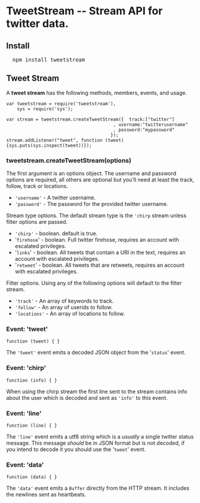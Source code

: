 # TweetStream -- Stream API for twitter data.

## Install

<pre>
  npm install tweetstream
</pre>

## Tweet Stream

A **tweet stream** has the following methods, members, events, and usage.

    var tweetstream = require('tweetstream'),
        sys = require('sys');

    var stream = tweetstream.createTweetStream({  track:["twitter"]
                                            , username:"twitterusername"
                                            , password:"mypassword" 
                                           });
    stream.addListener("tweet", function (tweet) {sys.puts(sys.inspect(tweet))});

### tweetstream.createTweetStream(options)

The first argument is an options object. The username and password options are required, all others are optional but you'll need at least the track, follow, track or locations.

* `'username'` - A twitter username.
* `'password'` - The password for the provided twitter username.

Stream type options. The default stream type is the `'chirp` stream unless filter options are passed.

* `'chirp'` - boolean. default is true.
* '`firehose`' - boolean. Full twitter firehose, requires an account with escalated privileges.
* '`links`' - boolean. All tweets that contain a URI in the text, requires an account with escalated privileges.
* '`retweet`' - boolean. All tweets that are retweets, requires an account with escalated privileges.

Filter options. Using any of the following options will default to the filter stream.

* `'track'` - An array of keywords to track.
* `'follow'` - An array of userids to follow.
* `'locations'` - An array of locations to follow.


### Event: 'tweet'

`function (tweet) { }`

The `'tweet'` event emits a decoded JSON object from the '`status`' event.

### Event: 'chirp'

`function (info) { }`

When using the chirp stream the first line sent to the stream contains info about the user which is decoded and sent as `'info'` to this event.

### Event: 'line'

`function (line) { }`

The `'line'` event emits a utf8 string which is a *usually* a single twitter status message. This message *should* be in JSON format but is not decoded, if you intend to decode it you should use the '`tweet`' event.

### Event: 'data'

`function (data) { }`

The `'data'` event emits a `Buffer` directly from the HTTP stream. It includes the newlines sent as heartbeats.

